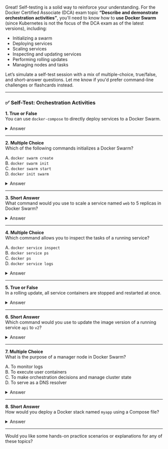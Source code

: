 Great! Self-testing is a solid way to reinforce your understanding. For the Docker Certified Associate (DCA) exam topic **“Describe and demonstrate orchestration activities”**, you'll need to know how to **use Docker Swarm** (since Kubernetes is not the focus of the DCA exam as of the latest versions), including:

- Initializing a swarm
- Deploying services
- Scaling services
- Inspecting and updating services
- Performing rolling updates
- Managing nodes and tasks

Let’s simulate a self-test session with a mix of multiple-choice, true/false, and short-answer questions. Let me know if you'd prefer command-line challenges or flashcards instead.

---

### ✅ Self-Test: Orchestration Activities

**1. True or False**  
You can use `docker-compose` to directly deploy services to a Docker Swarm.

<details>
<summary>Answer</summary>
✅ **True.** You can use `docker stack deploy` with a `docker-compose.yml` file in Swarm mode.
</details>

---

**2. Multiple Choice**  
Which of the following commands initializes a Docker Swarm?

A. `docker swarm create`  
B. `docker swarm init`  
C. `docker swarm start`  
D. `docker init swarm`

<details>
<summary>Answer</summary>
✅ **B.** `docker swarm init`
</details>

---

**3. Short Answer**  
What command would you use to scale a service named `web` to 5 replicas in Docker Swarm?

<details>
<summary>Answer</summary>
`docker service scale web=5`
</details>

---

**4. Multiple Choice**  
Which command allows you to inspect the tasks of a running service?

A. `docker service inspect`  
B. `docker service ps`  
C. `docker ps`  
D. `docker service logs`

<details>
<summary>Answer</summary>
✅ **B.** `docker service ps`
</details>

---

**5. True or False**  
In a rolling update, all service containers are stopped and restarted at once.

<details>
<summary>Answer</summary>
❌ **False.** In a rolling update, containers are updated one or a few at a time based on the update configuration.
</details>

---

**6. Short Answer**  
Which command would you use to update the image version of a running service `api` to `v2`?

<details>
<summary>Answer</summary>
`docker service update --image yourimage:2 api`
</details>

---

**7. Multiple Choice**  
What is the purpose of a manager node in Docker Swarm?

A. To monitor logs  
B. To execute user containers  
C. To make orchestration decisions and manage cluster state  
D. To serve as a DNS resolver

<details>
<summary>Answer</summary>
✅ **C.** Manager nodes control orchestration and cluster management.
</details>

---

**8. Short Answer**  
How would you deploy a Docker stack named `myapp` using a Compose file?

<details>
<summary>Answer</summary>
`docker stack deploy -c docker-compose.yml myapp`
</details>

---

Would you like some hands-on practice scenarios or explanations for any of these topics?
